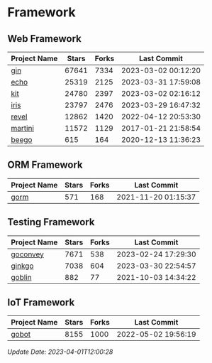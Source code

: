 # Framework

## Web Framework
| Project Name | Stars | Forks | Last Commit |
| ------------ | ----- | ----- | ----------- |
| [gin](https://github.com/gin-gonic/gin) | 67641 | 7334 | 2023-03-02 00:12:20 |
| [echo](https://github.com/labstack/echo) | 25319 | 2125 | 2023-03-31 17:59:08 |
| [kit](https://github.com/go-kit/kit) | 24780 | 2397 | 2023-03-02 02:16:12 |
| [iris](https://github.com/kataras/iris) | 23797 | 2476 | 2023-03-29 16:47:32 |
| [revel](https://github.com/revel/revel) | 12862 | 1420 | 2022-04-12 20:53:30 |
| [martini](https://github.com/go-martini/martini) | 11572 | 1129 | 2017-01-21 21:58:54 |
| [beego](https://github.com/astaxie/beego) | 615 | 164 | 2020-12-13 11:36:23 |

## ORM Framework
| Project Name | Stars | Forks | Last Commit |
| ------------ | ----- | ----- | ----------- |
| [gorm](https://github.com/jinzhu/gorm) | 571 | 168 | 2021-11-20 01:15:37 |

## Testing Framework
| Project Name | Stars | Forks | Last Commit |
| ------------ | ----- | ----- | ----------- |
| [goconvey](https://github.com/smartystreets/goconvey) | 7671 | 538 | 2023-02-24 17:29:30 |
| [ginkgo](https://github.com/onsi/ginkgo) | 7038 | 604 | 2023-03-30 22:54:57 |
| [goblin](https://github.com/franela/goblin) | 882 | 77 | 2021-10-03 14:34:22 |

## IoT Framework
| Project Name | Stars | Forks | Last Commit |
| ------------ | ----- | ----- | ----------- |
| [gobot](https://github.com/hybridgroup/gobot) | 8155 | 1000 | 2022-05-02 19:56:19 |

*Update Date: 2023-04-01T12:00:28*